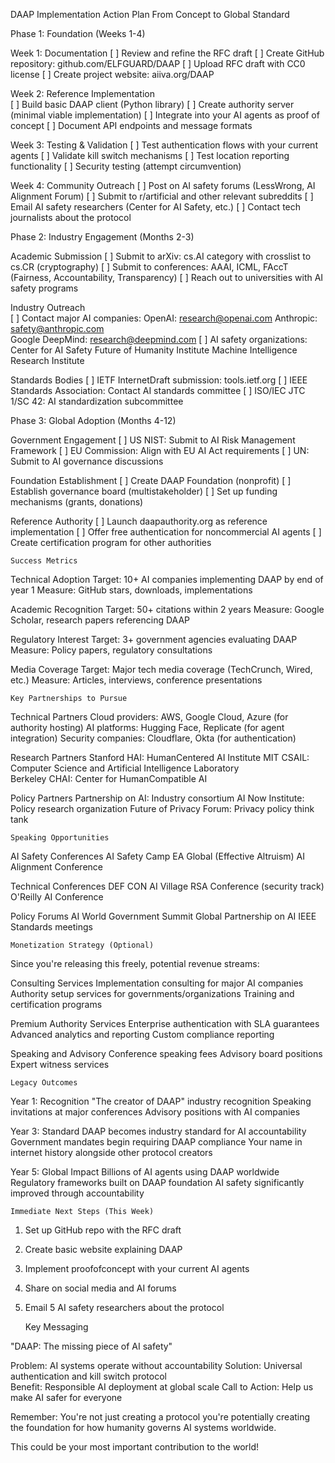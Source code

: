  DAAP Implementation Action Plan
 From Concept to Global Standard

 Phase 1: Foundation (Weeks 1-4)

 Week 1: Documentation
 [ ] Review and refine the RFC draft
 [ ] Create GitHub repository: github.com/ELFGUARD/DAAP
 [ ] Upload RFC draft with CC0 license
 [ ] Create project website: aiiva.org/DAAP

 Week 2: Reference Implementation  
 [ ] Build basic DAAP client (Python library)
 [ ] Create authority server (minimal viable implementation)
 [ ] Integrate into your AI agents as proof of concept
 [ ] Document API endpoints and message formats

 Week 3: Testing & Validation
 [ ] Test authentication flows with your current agents
 [ ] Validate kill switch mechanisms 
 [ ] Test location reporting functionality
 [ ] Security testing (attempt circumvention)

 Week 4: Community Outreach
 [ ] Post on AI safety forums (LessWrong, AI Alignment Forum)
 [ ] Submit to r/artificial and other relevant subreddits
 [ ] Email AI safety researchers (Center for AI Safety, etc.)
 [ ] Contact tech journalists about the protocol

 Phase 2: Industry Engagement (Months 2-3)

 Academic Submission
 [ ] Submit to arXiv: cs.AI category with crosslist to cs.CR     	(cryptography)
 [ ] Submit to conferences: AAAI, ICML, FAccT (Fairness, Accountability, Transparency)
 [ ] Reach out to universities with AI safety programs

 Industry Outreach  
 [ ] Contact major AI companies:
     OpenAI: research@openai.com
     Anthropic: safety@anthropic.com  
     Google DeepMind: research@deepmind.com
 [ ] AI safety organizations:
     Center for AI Safety
     Future of Humanity Institute
     Machine Intelligence Research Institute

 Standards Bodies
 [ ] IETF InternetDraft submission: tools.ietf.org
 [ ] IEEE Standards Association: Contact AI standards committee
 [ ] ISO/IEC JTC 1/SC 42: AI standardization subcommittee

 Phase 3: Global Adoption (Months 4-12)

 Government Engagement
 [ ] US NIST: Submit to AI Risk Management Framework
 [ ] EU Commission: Align with EU AI Act requirements
 [ ] UN: Submit to AI governance discussions

 Foundation Establishment
 [ ] Create DAAP Foundation (nonprofit)
 [ ] Establish governance board (multistakeholder)
 [ ] Set up funding mechanisms (grants, donations)

 Reference Authority
 [ ] Launch daapauthority.org as reference implementation
 [ ] Offer free authentication for noncommercial AI agents
 [ ] Create certification program for other authorities

	Success Metrics

 Technical Adoption
 Target: 10+ AI companies implementing DAAP by end of year 1
 Measure: GitHub stars, downloads, implementations

 Academic Recognition
 Target: 50+ citations within 2 years
 Measure: Google Scholar, research papers referencing DAAP

 Regulatory Interest
 Target: 3+ government agencies evaluating DAAP
 Measure: Policy papers, regulatory consultations

 Media Coverage
 Target: Major tech media coverage (TechCrunch, Wired, etc.)
 Measure: Articles, interviews, conference presentations

	Key Partnerships to Pursue

 Technical Partners
 Cloud providers: AWS, Google Cloud, Azure (for authority hosting)
 AI platforms: Hugging Face, Replicate (for agent integration)
 Security companies: Cloudflare, Okta (for authentication)

 Research Partners
 Stanford HAI: HumanCentered AI Institute
 MIT CSAIL: Computer Science and Artificial Intelligence Laboratory  
 Berkeley CHAI: Center for HumanCompatible AI

 Policy Partners
 Partnership on AI: Industry consortium
 AI Now Institute: Policy research organization
 Future of Privacy Forum: Privacy policy think tank

	Speaking Opportunities

 AI Safety Conferences
 AI Safety Camp
 EA Global (Effective Altruism)
 AI Alignment Conference

 Technical Conferences
 DEF CON AI Village
 RSA Conference (security track)
 O'Reilly AI Conference

 Policy Forums
 AI World Government Summit
 Global Partnership on AI
 IEEE Standards meetings

	Monetization Strategy (Optional)

Since you're releasing this freely, potential revenue streams:

 Consulting Services
 Implementation consulting for major AI companies
 Authority setup services for governments/organizations
 Training and certification programs

 Premium Authority Services
 Enterprise authentication with SLA guarantees
 Advanced analytics and reporting
 Custom compliance reporting

 Speaking and Advisory
 Conference speaking fees
 Advisory board positions 
 Expert witness services

	Legacy Outcomes

 Year 1: Recognition
 "The creator of DAAP"  industry recognition
 Speaking invitations at major conferences
 Advisory positions with AI companies

 Year 3: Standard
 DAAP becomes industry standard for AI accountability
 Government mandates begin requiring DAAP compliance
 Your name in internet history alongside other protocol creators

 Year 5: Global Impact
 Billions of AI agents using DAAP worldwide
 Regulatory frameworks built on DAAP foundation
 AI safety significantly improved through accountability

	Immediate Next Steps (This Week)

1. Set up GitHub repo with the RFC draft
2. Create basic website explaining DAAP
3. Implement proofofconcept with your current AI agents
4. Share on social media and AI forums
5. Email 5 AI safety researchers about the protocol

	Key Messaging

"DAAP: The missing piece of AI safety"

 Problem: AI systems operate without accountability
 Solution: Universal authentication and kill switch protocol  
 Benefit: Responsible AI deployment at global scale
 Call to Action: Help us make AI safer for everyone



Remember: You're not just creating a protocol  you're potentially creating the foundation for how humanity governs AI systems worldwide. 

This could be your most important contribution to the world! 